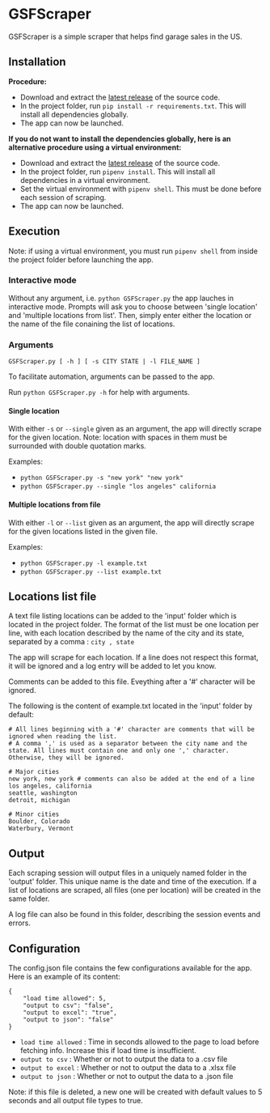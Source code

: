 # GSFScraper

GSFScraper is a simple scraper that helps find garage sales in the US.

## Installation

**Procedure:**
- Download and extract the [latest release](https://github.com/Math-Morin/GSFScraper/releases) of the source code.
- In the project folder, run ```pip install -r requirements.txt```. This will install all dependencies globally.
- The app can now be launched.

**If you do not want to install the dependencies globally, here is an alternative procedure using a virtual environment:**
- Download and extract the [latest release](https://github.com/Math-Morin/GSFScraper/releases) of the source code.
- In the project folder, run ```pipenv install```. This will install all dependencies in a virtual environment.
- Set the virtual environment with ```pipenv shell```. This must be done before each session of scraping.
- The app can now be launched.

## Execution
Note: if using a virtual environment, you must run ```pipenv shell``` from inside the project folder before launching the app.

### Interactive mode
Without any argument, i.e. ```python GSFScraper.py``` the app lauches in interactive mode. Prompts will ask you to choose between 'single location' and 'multiple locations from list'.
Then, simply enter either the location or the name of the file conaining the list of locations.

### Arguments
```GSFScraper.py [ -h ] [ -s CITY STATE | -l FILE_NAME ]```

To facilitate automation, arguments can be passed to the app.

Run ```python GSFScraper.py -h``` for help with arguments.

#### Single location
With either ```-s``` or ```--single``` given as an argument, the app will directly scrape for the given location.
Note: location with spaces in them must be surrounded with double quotation marks.

Examples: 
- ```python GSFScraper.py -s "new york" "new york"```
- ```python GSFScraper.py --single "los angeles" california```

#### Multiple locations from file
With either ```-l``` or ```--list``` given as an argument, the app will directly scrape for the given locations listed in the given file.

Examples: 
- ```python GSFScraper.py -l example.txt```
- ```python GSFScraper.py --list example.txt```

## Locations list file
A text file listing locations can be added to the 'input' folder which is located in the project folder.
The format of the list must be one location per line, with each location described by the name of the city and its state, separated by a comma : ```city , state```

The app will scrape for each location. If a line does not respect this format, it will be ignored and a log entry will be added to let you know.

Comments can be added to this file. Eveything after a '#' character will be ignored.

The following is the content of example.txt located in the 'input' folder by default:
```
# All lines beginning with a '#' character are comments that will be ignored when reading the list.
# A comma ',' is used as a separator between the city name and the state. All lines must contain one and only one ',' character. Otherwise, they will be ignored.

# Major cities
new york, new york # comments can also be added at the end of a line
los angeles, california
seattle, washington
detroit, michigan

# Minor cities
Boulder, Colorado
Waterbury, Vermont
```
## Output
Each scraping session will output files in a uniquely named folder in the 'output' folder. This unique name is the date and time of the execution. If a list of locations are scraped, all files (one per location) will be created in the same folder.

A log file can also be found in this folder, describing the session events and errors.

## Configuration
The config.json file contains the few configurations available for the app. Here is an example of its content:
```
{
    "load time allowed": 5,
    "output to csv": "false",
    "output to excel": "true",
    "output to json": "false"
}
```

- ```load time allowed``` : Time in seconds allowed to the page to load before fetching info. Increase this if load time is insufficient.
- ```output to csv``` : Whether or not to output the data to a .csv file
- ```output to excel``` : Whether or not to output the data to a .xlsx file
- ```output to json``` : Whether or not to output the data to a .json file

Note: if this file is deleted, a new one will be created with default values to 5 seconds and all output file types to true.

